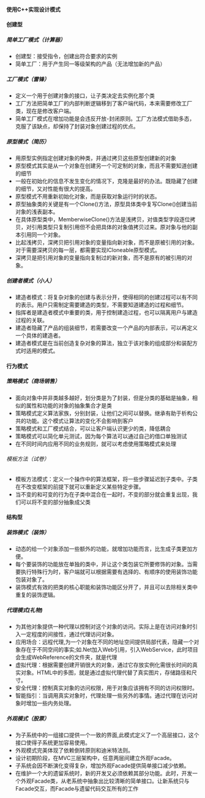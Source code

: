 #### 使用C++实现设计模式  
#### 创建型  
##### 简单工厂模式（计算器）
- 创建型：接受指令，创建出符合要求的实例
- 简单工厂：用于产生同一等级架构的产品（无法增加新的产品）
##### 工厂模式（雷锋）
- 定义一个用于创建对象的接口，让子类决定去实例化那个类
- 工厂方法把简单工厂的内部判断逻辑移到了客户端代码，本来需要修改工厂类，现在是修改客户端。
- 简单工厂模式在增加功能是会违反开放-封闭原则。工厂方法模式借助多态，克服了该缺点，却保持了封装对象创建过程的优点。
##### 原型模式（简历）
- 用原型实例指定创建对象的种类，并通过拷贝这些原型创建新的对象
- 原型模式其实是从一个对象在创建另一个可定制的对象，而且不需要知道创建的细节
- 一般在初始化的信息不发生变化的情况下，克隆是最好的办法。既隐藏了创建的细节，又对性能有很大的提高。
- 原型模式不用重新初始化对象，而是获取对象运行时的状态。
- 原型抽象类的关键是有一个Clone()方法，原型具体类中复写Clone()创建当前对象的浅表副本。
- 在具体原型类中，MemberwiseClone()方法是浅拷贝，对值类型字段逐位拷贝，对引用类型只复制引用但不会把具体的对象值拷贝过来。原对象与他的副本引用同一个对象。
- 比起浅拷贝，深拷贝把引用对象的变量指向新对象，而不是原被引用的对象。对于需要深拷贝的每一层，都需要实现ICloneable原型模式。
- 深拷贝是把引用对象的变量指向复制过的新对象，而不是原有的被引用的对象。
##### 创建者模式（小人）
- 建造者模式：将复杂对象的创建与表示分开，使得相同的创建过程可以有不同的表示。用户只需制定需要建造的类型，不需要知道建造的过程和细节。
- 指挥者是建造者模式中重要的类，用于控制建造过程，也可以隔离用户与建造过程的关联。
- 建造者隐藏了产品的组装细节，若需要改变一个产品的内部表示，可以再定义一个具体的建造者。
- 建造者模式是在当前创造复杂对象的算法，独立于该对象的组成部分和装配方式时适用的模式。
#### 行为模式
##### 策略模式（商场销售）
- 面向对象中并非类越多越好，划分类是为了封装，但是分类的基础是抽象，相似的属性和功能的对象的抽象集合才是类
- 策略模式定义算法家族，分别封装，让他们之间可以替换。继承有助于析构公共的功能。这个模式让算法的变化不会影响到客户
- 策略模式和工厂模式结合，可以让客户端认识更少的类，降低耦合
- 策略模式可以简化单元测试，因为每个算法可以通过自己的借口单独测试
- 在不同时间内应用不同的业务规则，就可以考虑使用策略模式来处理
###### 模板方法（试卷）
- 模板方法模式：定义一个操作中的算法框架，将一些步骤延迟到子类中。子类在不改变框架的前提下就可以重新定义某些特定步骤。
- 当不变的和可变的行为在子类中混合在一起时，不变的部分就会重复出现，我们可以将不变的部分抽象成父类
#### 结构型
##### 装饰模式（装饰）
- 动态的给一个对象添加一些额外的功能，就增加功能而言，比生成子类更加方便。
- 每个要装饰的功能放在单独的类中，并让这个类包装它所要修饰的对象。当需要执行特殊行为时，客户端就可以根据需要有选择的、有顺序的使用装饰功能包装对象了。
- 装饰模式有效的把类的核心职能和装饰功能区分开了，并且可以去除相关类中重复的装饰逻辑。
##### 代理模式(礼物)
- 为其他对象提供一种代理以控制对这个对象的访问。实际上是在访问对象时引入一定程度的间接性，通过代理访问对象。
- 应用场合：远程代理,为一个对象在不同的地址空间提供局部代表，隐藏一个对象存在于不同空间的事实;如.Net加入Web引用，引入WebService，此时项目会生成WebReference的文件夹，就是代理
- 虚拟代理：根据需要创建开销很大的对象，通过它存放实例化需很长时间的真实对象。HTML中的多图，就是通过虚拟代理代替了真实图片，存储路径和尺寸。
- 安全代理：控制真实对象的访问权限，用于对象应该拥有不同的访问权限时。
- 智能指引：当调用真实对象时，代理处理一些另外的事情。通过代理在访问对象时增加一些内务处理。
##### 外观模式（股票）
- 为子系统中的一组接口提供一个一致的界面,此模式定义了一个高层接口，这个接口使得子系统更加容易使用。
- 外观模式完美体现了依赖倒转原则和迪米特法则。
- 设计初期阶段，在MVC三层架构中，任意两层间建立外观Facade。
- 子系统会因不断演化变得复杂，增加外观Facade提供简单接口减少依赖。
- 在维护一个大的遗留系统时，新的开发又必须依赖其部分功能。此时，开发一个外观Facade类，从老系统中抽象出比较清晰的简单接口。让新系统只与Facade交互，而Facade与遗留代码交互所有的工作
